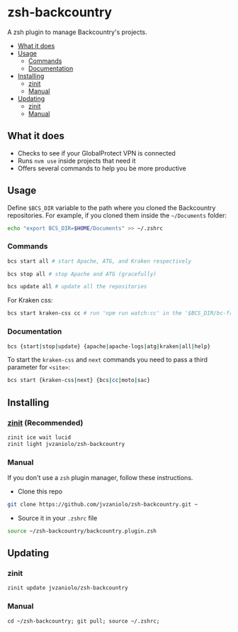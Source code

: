 # zsh-backcountry

A zsh plugin to manage Backcountry's projects.

- [What it does](#what-it-does)
- [Usage](#usage)
  - [Commands](#commands)
  - [Documentation](#documentation)
- [Installing](#installing)
  - [zinit](#zinit-recommended)
  - [Manual](#manual)
- [Updating](#updating)
  - [zinit](#zinit)
  - [Manual](#manual-1)

## What it does

- Checks to see if your GlobalProtect VPN is connected
- Runs `nvm use` inside projects that need it
- Offers several commands to help you be more productive

## Usage

Define `$BCS_DIR` variable to the path where you cloned the Backcountry repositories.
For example, if you cloned them inside the `~/Documents` folder:

```bash
echo "export BCS_DIR=$HOME/Documents" >> ~/.zshrc
```

### Commands

```bash
bcs start all # start Apache, ATG, and Kraken respectively

bcs stop all # stop Apache and ATG (gracefully)

bcs update all # update all the repositories
```

For Kraken css:

```bash
bcs start kraken-css cc # run 'npm run watch:cc' in the '$BCS_DIR/bc-frontend/public' folder
```

### Documentation

```bash
bcs {start|stop|update} {apache|apache-logs|atg|kraken|all|help}
```

To start the `kraken-css` and `next` commands you need to pass a third parameter for `<site>`:

```bash
bcs start {kraken-css|next} {bcs|cc|moto|sac}
```

## Installing

### [zinit](https://github.com/zdharma-continuum/zinit) (Recommended)

```bash
zinit ice wait lucid
zinit light jvzaniolo/zsh-backcountry
```

### Manual

If you don't use a `zsh` plugin manager, follow these instructions.

- Clone this repo

```bash
git clone https://github.com/jvzaniolo/zsh-backcountry.git ~
```

- Source it in your `.zshrc` file

```bash
source ~/zsh-backcountry/backcountry.plugin.zsh
```

## Updating

### zinit

```bash
zinit update jvzaniolo/zsh-backcountry
```

### Manual

```
cd ~/zsh-backcountry; git pull; source ~/.zshrc;
```
